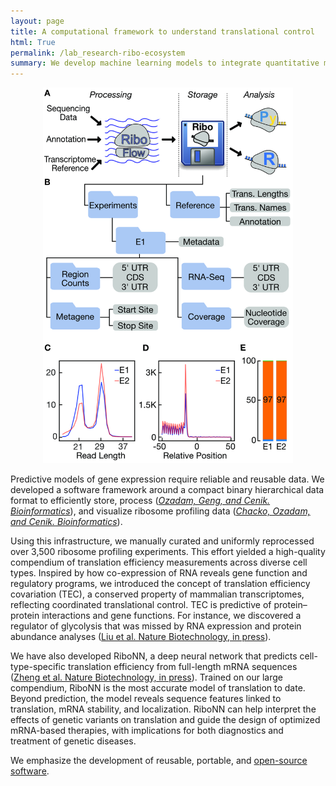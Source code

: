 ```yaml
---
layout: page
title: A computational framework to understand translational control
html: True
permalink: /lab_research-ribo-ecosystem
summary: We develop machine learning models to integrate quantitative measurements of translation into cohesive, predictive frameworks.
---
```


<center>
<!-- <h1> A computational ecosystem to understand translation</h1> -->
</center>

<div style="text-align: center;">
  <img src="/img/publications/2020_bioinfomatics.jpg" alt="Ribo Ecosystem" style="width:400px;">
</div>


<p>
Predictive models of gene expression require reliable and reusable data. We developed a software framework around a compact binary hierarchical data format to efficiently store, process (<a href="https://academic.oup.com/bioinformatics/article/36/9/2929/5701654"><em>Ozadam, Geng, and Cenik.</em> <em>Bioinformatics</em></a>), and visualize ribosome profiling data (<a href="https://academic.oup.com/bioinformatics/article/40/6/btae369/7696317"><em>Chacko, Ozadam, and Cenik.</em> <em>Bioinformatics</em></a>).
</p>

<p>
Using this infrastructure, we manually curated and uniformly reprocessed over 3,500 ribosome profiling experiments. This effort yielded a high-quality compendium of translation efficiency measurements across diverse cell types. Inspired by how co-expression of RNA reveals gene function and regulatory programs, we introduced the concept of translation efficiency covariation (TEC), a conserved property of mammalian transcriptomes, reflecting coordinated translational control. TEC is predictive of protein–protein interactions and gene functions. For instance, we discovered a regulator of glycolysis that was missed by RNA expression and protein abundance analyses (<a href="https://pmc.ncbi.nlm.nih.gov/articles/PMC11326257/">Liu et al. Nature Biotechnology, in press</a>).
</p>
<p>
We have also developed RiboNN, a deep neural network that predicts cell-type-specific translation efficiency from full-length mRNA sequences (<a href="https://pmc.ncbi.nlm.nih.gov/articles/PMC11326250/">Zheng et al. Nature Biotechnology, in press</a>). Trained on our large compendium, RiboNN is the most accurate model of translation to date. Beyond prediction, the model reveals sequence features linked to translation, mRNA stability, and localization. RiboNN can help interpret the effects of genetic variants on translation and guide the design of optimized mRNA-based therapies, with implications for both diagnostics and treatment of genetic diseases.
</p>

<p>
We emphasize the development of reusable, portable, and <a href="https://github.com/CenikLab/">open-source software</a>.
</p>
